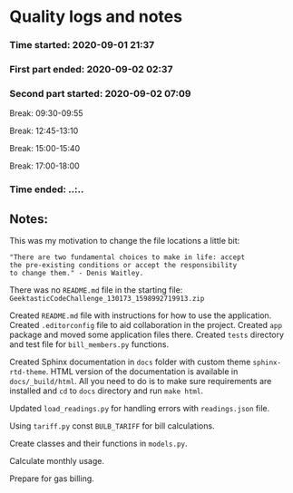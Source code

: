 # Quality logs and notes

### Time started: 2020-09-01 21:37
### First part ended: 2020-09-02 02:37

### Second part started: 2020-09-02 07:09
Break: 09:30-09:55

Break: 12:45-13:10

Break: 15:00-15:40

Break: 17:00-18:00

### Time ended: ..:..

## Notes:

This was my motivation to change the file locations a little bit: 
    
    "There are two fundamental choices to make in life: accept 
    the pre-existing conditions or accept the responsibility 
    to change them." - Denis Waitley.

There was no `README.md` file in the starting file: 
`GeektasticCodeChallenge_130173_1598992719913.zip`

Created `README.md` file with instructions for how to use the application.
Created `.editorconfig` file to aid collaboration in the project.
Created `app` package and moved some application files there.
Created `tests` directory and test file for `bill_members.py` functions.

Created Sphinx documentation in `docs` folder with custom theme `sphinx-rtd-theme`.
HTML version of the documentation is available in `docs/_build/html`. 
All you need to do is to make sure requirements are installed and 
`cd` to `docs` directory and run `make html`.

Updated `load_readings.py` for handling errors with `readings.json` file.

Using `tariff.py` const `BULB_TARIFF` for bill calculations.

Create classes and their functions in `models.py`.

Calculate monthly usage.

Prepare for gas billing.
